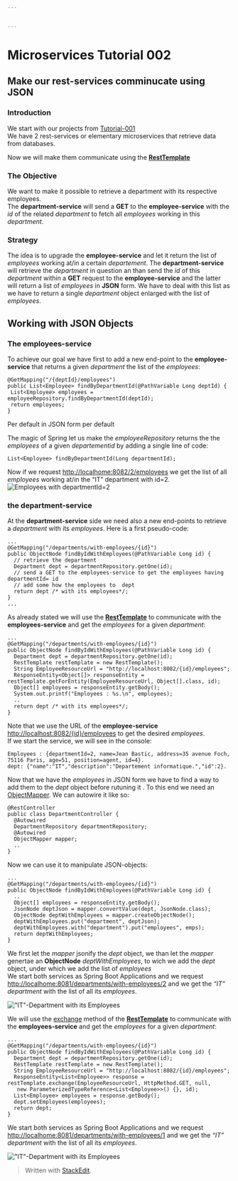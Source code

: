 ```yaml
---


---
```


<h1 id="microservices-tutorial-002">Microservices Tutorial 002</h1>
<h2 id="make-our-rest-services-comminucate-using-json">Make our rest-services comminucate using JSON</h2>
<h3 id="introduction">Introduction</h3>
<p>We start with our projects from <a href="https://github.com/Meziano/tutorial-001">Tutorial-001</a><br>
We have 2 rest-services or elementary microservices that retrieve data from databases.</p>
<p>Now we will make them communicate using the <a href="https://docs.spring.io/spring-framework/docs/current/javadoc-api/org/springframework/web/client/RestTemplate.html"><strong>RestTemplate</strong></a></p>
<h3 id="the-objective">The Objective</h3>
<p>We want to make it possible to retrieve a department with its respective employees.<br>
The <strong>department-service</strong> will send a <strong>GET</strong> to the <strong>employee-service</strong> with the <em>id</em> of the related <em>department</em> to fetch all <em>employees</em> working in this <em>department</em>.</p>
<h3 id="strategy">Strategy</h3>
<p>The idea is to upgrade the <strong>employee-service</strong> and let it return the list of <em>employees</em> working at/in a certain <em>departement</em>. The <strong>department-service</strong> will retrieve the <em>department</em> in question an than send the <em>id</em> of this <em>department</em> within a <strong>GET</strong> request to the <strong>employee-service</strong> and the latter  will return a list of <em>employees</em> in <strong>JSON</strong> form. We have to deal with this list as we have to return a single <em>department</em> object enlarged with the list of <em>employees</em>.</p>
<h2 id="working-with--json-objects">Working with  JSON Objects</h2>
<h3 id="the-employees-service">The employees-service</h3>
<p>To achieve our goal we have first to add a new end-point to the <strong>employee-service</strong> that returns a given <em>department</em> the list of the <em>employees</em>:</p>
<pre><code>@GetMapping("/{deptId}/employees")
public List&lt;Employee&gt; findByDepartmentId(@PathVariable Long deptId) {
 List&lt;Employee&gt; employees = employeeRepository.findByDepartmentId(deptId); 
 return employees;
}
</code></pre>
<p>Per default in JSON form per default
<p>The magic of Spring let us make the <em>employeeRepository</em> returns the the <em>employees</em> of a given <em>departementid</em> by adding a single line of code:</p>
<pre><code>List&lt;Employee&gt; findByDepartmentId(Long departmentId);
</code></pre>
<p>Now if we request <a href="http://localhome:8082/2/employees">http://localhome:8082/2/employees</a> we get the list of all <em>employees</em> working at/in the “IT” department with id=2.<br>
<img src="images/findEmployeesByDepartmentId.png?raw=true" alt="Employees with departmentId=2"></p>
<h3 id="the-department-service">the department-service</h3>
<p>At the <strong>department-service</strong> side we need also a new end-points to retrieve a <em>department</em> with its <em>employees</em>. Here is a first pseudo-code:</p>
<pre><code>...
@GetMapping("/departments/with-employees/{id}")
public ObjectNode findByIdWithEmployees(@PathVariable Long id) {
  // retrieve the department
  Department dept = departmentRepository.getOne(id);
  // send a GET to the employees-service to get the employees having departmentId= id 
  // add some how the employees to  dept 
  return dept /* with its employees*/;
}
...
</code></pre>
<p>As already stated we will use the <a href="https://docs.spring.io/spring-framework/docs/current/javadoc-api/org/springframework/web/client/RestTemplate.html"><strong>RestTemplate</strong></a> to communicate with the <strong>employees-service</strong> and get the <em>employees</em> for a given <em>department</em>:</p>
<pre><code>...
@GetMapping("/departments/with-employees/{id}")
public ObjectNode findByIdWithEmployees(@PathVariable Long id) {
  Department dept = departmentRepository.getOne(id);
  RestTemplate restTemplate = new RestTemplate();
  String EmployeeResourceUrl = "http://localhost:8082/{id}/employees";
  ResponseEntity&lt;Object[]&gt; responseEntity = restTemplate.getForEntity(EmployeeResourceUrl, Object[].class, id);
  Object[] employees = responseEntity.getBody();
  System.out.printf("Employees : %s.\n", employees);
  ..
  return dept /* with its employees*/;
}
</code></pre>
<p>Note that we use the URL  of the <strong>employee-service</strong> <a href="http://localhost:8082/%7Bid%7D/employees">http://localhost:8082/{id}/employees</a> to get the desired <em>employees</em>.<br>
If we start the service, we will see in the console:</p>
<pre><code>Employees : {departmentId=2, name=Jean Bastic, address=35 avenue Foch, 75116 Paris, age=51, position=agent, id=4}.
dept: {"name":"IT","description":"Departement informatique.","id":2}.
</code></pre>
<p>Now that we have the <em>employees</em> in JSON form we have to find a way to add them to the <em>dept</em> object before rutuning it . To this end we need an <a href="https://static.javadoc.io/com.fasterxml.jackson.core/jackson-databind/2.9.7/com/fasterxml/jackson/databind/ObjectMapper.html">ObjectMapper</a>.  We can autowire it like so:</p>
<pre><code>@RestController
public class DepartmentController {
  @Autowired
  DepartmentRepository departmentRepository;
  @Autowired
  ObjectMapper mapper; 
  ..
}
</code></pre>
<p>Now we can use it to manipulate JSON-objects:</p>
<pre><code>...
@GetMapping("/departments/with-employees/{id}")
public ObjectNode findByIdWithEmployees(@PathVariable Long id) {
  ..
  Object[] employees = responseEntity.getBody();
  JsonNode deptJson = mapper.convertValue(dept, JsonNode.class);
  ObjectNode deptWithEmployees = mapper.createObjectNode();
  deptWithEmployees.put("department", deptJson);
  deptWithEmployees.with("department").put("employees", emps);
  return deptWithEmployees;
}
</code></pre>
<p>We first let the <em>mapper</em> jsonify the <em>dept</em> object, we than let the <em>mapper</em> genertae an <strong>ObjectNode</strong> <em>deptWithEmployees</em>, to wich we add the <em>dept</em> object, under which we add the list of <em>employees</em><br>
We start both services as Spring Boot Applications and we request <a href="http://localhome:8081/departments/with-employees/2">http://localhome:8081/departments/with-employees/2</a> and we get the <em>“IT” department</em> with the list of all its <em>employees</em>.</p>
<p><img src="images/departmentWithEmployees.png?raw=true" alt="&quot;IT&quot;-Department with its Employees"></p>
<p>We will use the <a href="https://docs.spring.io/spring-framework/docs/current/javadoc-api/org/springframework/web/client/RestTemplate.html#exchange-java.lang.String-org.springframework.http.HttpMethod-org.springframework.http.HttpEntity-org.springframework.core.ParameterizedTypeReference-java.util.Map-">exchange</a> method of the <a href="https://docs.spring.io/spring-framework/docs/current/javadoc-api/org/springframework/web/client/RestTemplate.html"><strong>RestTemplate</strong></a> to communicate with the <strong>employees-service</strong> and get the <em>employees</em> for a given <em>department</em>:</p>
<pre><code>...
@GetMapping("/departments/with-employees/{id}")
public ObjectNode findByIdWithEmployees(@PathVariable Long id) {
  Department dept = departmentRepository.getOne(id);
  RestTemplate restTemplate = new RestTemplate();
  String EmployeeResourceUrl = "http://localhost:8082/{id}/employees";
  ResponseEntity&lt;List&lt;Employee&gt;&gt; response = restTemplate.exchange(EmployeeResourceUrl, HttpMethod.GET, null,
   new ParameterizedTypeReference&lt;List&lt;Employee&gt;&gt;() {}, id);
  List&lt;Employee&gt; employees = response.getBody();	
  dept.setEmployees(employees);
  return dept;
}
</code></pre>
<p>We start both services as Spring Boot Applications and we request <a href="http://localhome:8081/departments/with-employees/1">http://localhome:8081/departments/with-employees/1</a> and we get the <em>“IT” department</em> with the list of all its <em>employees</em>.</p>
<p><img src="images/departmentWithEmployees.png?raw=true" alt="&quot;IT&quot;-Department with its Employees"></p>
<blockquote>
<p>Written with <a href="https://stackedit.io/">StackEdit</a>.</p>
</blockquote>

<!--stackedit_data:
eyJoaXN0b3J5IjpbLTI4NDE2NTk1NiwxNTA5MTAyNzgyXX0=
-->
